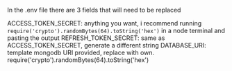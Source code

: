 In the .env file there are 3 fields that will need to be replaced


ACCESS_TOKEN_SECRET: anything you want, i recommend running `require('crypto').randomBytes(64).toString('hex')` in a node terminal and pasting the output
REFRESH_TOKEN_SECRET: same as ACCESS_TOKEN_SECRET, generate a different string
DATABASE_URI: template mongodb URI provided, replace with own.
require('crypto').randomBytes(64).toString('hex')